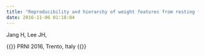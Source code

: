 ```yaml
---
title: "Reproducibility and hierarchy of weight features from resting fMRI using deep belief network"
date: 2016-11-06 01:18:04
---
```


Jang H, Lee JH,

{{<format bright-green>}}
PRNI 2016, Trento, Italy
{{</format>}}